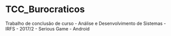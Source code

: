 # TCC_Burocraticos
Trabalho de conclusão de curso - Análise e Desenvolvimento de Sistemas - IRFS - 2017/2 - Serious Game - Android
